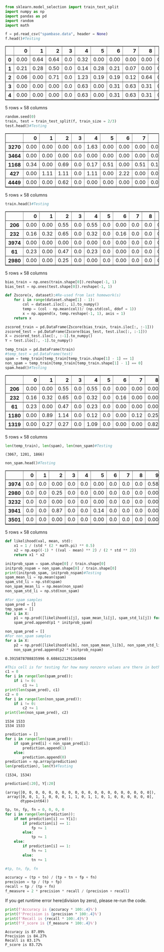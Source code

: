 ```python
from sklearn.model_selection import train_test_split
import numpy as np
import pandas as pd
import random
import math
```


```python
f = pd.read_csv("spambase.data", header = None)
f.head()#Testing
```




<div>
<style scoped>
    .dataframe tbody tr th:only-of-type {
        vertical-align: middle;
    }

    .dataframe tbody tr th {
        vertical-align: top;
    }

    .dataframe thead th {
        text-align: right;
    }
</style>
<table border="1" class="dataframe">
  <thead>
    <tr style="text-align: right;">
      <th></th>
      <th>0</th>
      <th>1</th>
      <th>2</th>
      <th>3</th>
      <th>4</th>
      <th>5</th>
      <th>6</th>
      <th>7</th>
      <th>8</th>
      <th>9</th>
      <th>...</th>
      <th>48</th>
      <th>49</th>
      <th>50</th>
      <th>51</th>
      <th>52</th>
      <th>53</th>
      <th>54</th>
      <th>55</th>
      <th>56</th>
      <th>57</th>
    </tr>
  </thead>
  <tbody>
    <tr>
      <th>0</th>
      <td>0.00</td>
      <td>0.64</td>
      <td>0.64</td>
      <td>0.0</td>
      <td>0.32</td>
      <td>0.00</td>
      <td>0.00</td>
      <td>0.00</td>
      <td>0.00</td>
      <td>0.00</td>
      <td>...</td>
      <td>0.00</td>
      <td>0.000</td>
      <td>0.0</td>
      <td>0.778</td>
      <td>0.000</td>
      <td>0.000</td>
      <td>3.756</td>
      <td>61</td>
      <td>278</td>
      <td>1</td>
    </tr>
    <tr>
      <th>1</th>
      <td>0.21</td>
      <td>0.28</td>
      <td>0.50</td>
      <td>0.0</td>
      <td>0.14</td>
      <td>0.28</td>
      <td>0.21</td>
      <td>0.07</td>
      <td>0.00</td>
      <td>0.94</td>
      <td>...</td>
      <td>0.00</td>
      <td>0.132</td>
      <td>0.0</td>
      <td>0.372</td>
      <td>0.180</td>
      <td>0.048</td>
      <td>5.114</td>
      <td>101</td>
      <td>1028</td>
      <td>1</td>
    </tr>
    <tr>
      <th>2</th>
      <td>0.06</td>
      <td>0.00</td>
      <td>0.71</td>
      <td>0.0</td>
      <td>1.23</td>
      <td>0.19</td>
      <td>0.19</td>
      <td>0.12</td>
      <td>0.64</td>
      <td>0.25</td>
      <td>...</td>
      <td>0.01</td>
      <td>0.143</td>
      <td>0.0</td>
      <td>0.276</td>
      <td>0.184</td>
      <td>0.010</td>
      <td>9.821</td>
      <td>485</td>
      <td>2259</td>
      <td>1</td>
    </tr>
    <tr>
      <th>3</th>
      <td>0.00</td>
      <td>0.00</td>
      <td>0.00</td>
      <td>0.0</td>
      <td>0.63</td>
      <td>0.00</td>
      <td>0.31</td>
      <td>0.63</td>
      <td>0.31</td>
      <td>0.63</td>
      <td>...</td>
      <td>0.00</td>
      <td>0.137</td>
      <td>0.0</td>
      <td>0.137</td>
      <td>0.000</td>
      <td>0.000</td>
      <td>3.537</td>
      <td>40</td>
      <td>191</td>
      <td>1</td>
    </tr>
    <tr>
      <th>4</th>
      <td>0.00</td>
      <td>0.00</td>
      <td>0.00</td>
      <td>0.0</td>
      <td>0.63</td>
      <td>0.00</td>
      <td>0.31</td>
      <td>0.63</td>
      <td>0.31</td>
      <td>0.63</td>
      <td>...</td>
      <td>0.00</td>
      <td>0.135</td>
      <td>0.0</td>
      <td>0.135</td>
      <td>0.000</td>
      <td>0.000</td>
      <td>3.537</td>
      <td>40</td>
      <td>191</td>
      <td>1</td>
    </tr>
  </tbody>
</table>
<p>5 rows × 58 columns</p>
</div>




```python
random.seed(0)
train, test = train_test_split(f, train_size = 2/3)
test.head()#Testing
```




<div>
<style scoped>
    .dataframe tbody tr th:only-of-type {
        vertical-align: middle;
    }

    .dataframe tbody tr th {
        vertical-align: top;
    }

    .dataframe thead th {
        text-align: right;
    }
</style>
<table border="1" class="dataframe">
  <thead>
    <tr style="text-align: right;">
      <th></th>
      <th>0</th>
      <th>1</th>
      <th>2</th>
      <th>3</th>
      <th>4</th>
      <th>5</th>
      <th>6</th>
      <th>7</th>
      <th>8</th>
      <th>9</th>
      <th>...</th>
      <th>48</th>
      <th>49</th>
      <th>50</th>
      <th>51</th>
      <th>52</th>
      <th>53</th>
      <th>54</th>
      <th>55</th>
      <th>56</th>
      <th>57</th>
    </tr>
  </thead>
  <tbody>
    <tr>
      <th>3270</th>
      <td>0.00</td>
      <td>0.00</td>
      <td>0.00</td>
      <td>0.0</td>
      <td>1.63</td>
      <td>0.00</td>
      <td>0.00</td>
      <td>0.00</td>
      <td>0.00</td>
      <td>0.00</td>
      <td>...</td>
      <td>0.0</td>
      <td>0.000</td>
      <td>0.0</td>
      <td>0.000</td>
      <td>0.000</td>
      <td>0.0</td>
      <td>1.769</td>
      <td>5</td>
      <td>46</td>
      <td>0</td>
    </tr>
    <tr>
      <th>3464</th>
      <td>0.00</td>
      <td>0.00</td>
      <td>0.00</td>
      <td>0.0</td>
      <td>0.00</td>
      <td>0.00</td>
      <td>0.00</td>
      <td>0.00</td>
      <td>0.00</td>
      <td>0.00</td>
      <td>...</td>
      <td>0.0</td>
      <td>0.188</td>
      <td>0.0</td>
      <td>0.000</td>
      <td>0.000</td>
      <td>0.0</td>
      <td>3.900</td>
      <td>13</td>
      <td>78</td>
      <td>0</td>
    </tr>
    <tr>
      <th>1168</th>
      <td>0.34</td>
      <td>0.00</td>
      <td>0.69</td>
      <td>0.0</td>
      <td>0.17</td>
      <td>0.51</td>
      <td>0.00</td>
      <td>0.51</td>
      <td>0.17</td>
      <td>0.17</td>
      <td>...</td>
      <td>0.0</td>
      <td>0.170</td>
      <td>0.0</td>
      <td>1.275</td>
      <td>0.141</td>
      <td>0.0</td>
      <td>5.598</td>
      <td>78</td>
      <td>711</td>
      <td>1</td>
    </tr>
    <tr>
      <th>427</th>
      <td>0.00</td>
      <td>1.11</td>
      <td>1.11</td>
      <td>0.0</td>
      <td>1.11</td>
      <td>0.00</td>
      <td>2.22</td>
      <td>0.00</td>
      <td>0.00</td>
      <td>0.00</td>
      <td>...</td>
      <td>0.0</td>
      <td>0.000</td>
      <td>0.0</td>
      <td>0.146</td>
      <td>0.000</td>
      <td>0.0</td>
      <td>2.058</td>
      <td>5</td>
      <td>35</td>
      <td>1</td>
    </tr>
    <tr>
      <th>4449</th>
      <td>0.00</td>
      <td>0.00</td>
      <td>0.62</td>
      <td>0.0</td>
      <td>0.00</td>
      <td>0.00</td>
      <td>0.00</td>
      <td>0.00</td>
      <td>0.00</td>
      <td>0.00</td>
      <td>...</td>
      <td>0.0</td>
      <td>0.112</td>
      <td>0.0</td>
      <td>0.225</td>
      <td>0.000</td>
      <td>0.0</td>
      <td>1.866</td>
      <td>4</td>
      <td>28</td>
      <td>0</td>
    </tr>
  </tbody>
</table>
<p>5 rows × 58 columns</p>
</div>




```python
train.head()#Testing
```




<div>
<style scoped>
    .dataframe tbody tr th:only-of-type {
        vertical-align: middle;
    }

    .dataframe tbody tr th {
        vertical-align: top;
    }

    .dataframe thead th {
        text-align: right;
    }
</style>
<table border="1" class="dataframe">
  <thead>
    <tr style="text-align: right;">
      <th></th>
      <th>0</th>
      <th>1</th>
      <th>2</th>
      <th>3</th>
      <th>4</th>
      <th>5</th>
      <th>6</th>
      <th>7</th>
      <th>8</th>
      <th>9</th>
      <th>...</th>
      <th>48</th>
      <th>49</th>
      <th>50</th>
      <th>51</th>
      <th>52</th>
      <th>53</th>
      <th>54</th>
      <th>55</th>
      <th>56</th>
      <th>57</th>
    </tr>
  </thead>
  <tbody>
    <tr>
      <th>206</th>
      <td>0.00</td>
      <td>0.00</td>
      <td>0.55</td>
      <td>0.0</td>
      <td>0.55</td>
      <td>0.0</td>
      <td>0.00</td>
      <td>0.0</td>
      <td>0.0</td>
      <td>0.55</td>
      <td>...</td>
      <td>0.000</td>
      <td>0.099</td>
      <td>0.0</td>
      <td>0.893</td>
      <td>0.00</td>
      <td>0.00</td>
      <td>2.122</td>
      <td>16</td>
      <td>121</td>
      <td>1</td>
    </tr>
    <tr>
      <th>232</th>
      <td>0.16</td>
      <td>0.32</td>
      <td>0.65</td>
      <td>0.0</td>
      <td>0.32</td>
      <td>0.0</td>
      <td>0.16</td>
      <td>0.0</td>
      <td>0.0</td>
      <td>0.49</td>
      <td>...</td>
      <td>0.000</td>
      <td>0.000</td>
      <td>0.0</td>
      <td>0.773</td>
      <td>0.08</td>
      <td>0.08</td>
      <td>6.586</td>
      <td>132</td>
      <td>955</td>
      <td>1</td>
    </tr>
    <tr>
      <th>3974</th>
      <td>0.00</td>
      <td>0.00</td>
      <td>0.00</td>
      <td>0.0</td>
      <td>0.00</td>
      <td>0.0</td>
      <td>0.00</td>
      <td>0.0</td>
      <td>0.0</td>
      <td>0.58</td>
      <td>...</td>
      <td>0.000</td>
      <td>0.817</td>
      <td>0.0</td>
      <td>0.000</td>
      <td>0.00</td>
      <td>0.00</td>
      <td>1.640</td>
      <td>5</td>
      <td>146</td>
      <td>0</td>
    </tr>
    <tr>
      <th>61</th>
      <td>0.23</td>
      <td>0.00</td>
      <td>0.47</td>
      <td>0.0</td>
      <td>0.23</td>
      <td>0.0</td>
      <td>0.00</td>
      <td>0.0</td>
      <td>0.0</td>
      <td>0.00</td>
      <td>...</td>
      <td>0.043</td>
      <td>0.043</td>
      <td>0.0</td>
      <td>0.175</td>
      <td>0.00</td>
      <td>0.00</td>
      <td>1.294</td>
      <td>11</td>
      <td>66</td>
      <td>1</td>
    </tr>
    <tr>
      <th>2980</th>
      <td>0.00</td>
      <td>0.00</td>
      <td>0.25</td>
      <td>0.0</td>
      <td>0.00</td>
      <td>0.0</td>
      <td>0.00</td>
      <td>0.0</td>
      <td>0.0</td>
      <td>0.00</td>
      <td>...</td>
      <td>0.000</td>
      <td>0.111</td>
      <td>0.0</td>
      <td>0.000</td>
      <td>0.00</td>
      <td>0.00</td>
      <td>4.446</td>
      <td>29</td>
      <td>209</td>
      <td>0</td>
    </tr>
  </tbody>
</table>
<p>5 rows × 58 columns</p>
</div>




```python
bias_train = np.ones(train.shape[0]).reshape(-1, 1)
bias_test = np.ones(test.shape[0]).reshape(-1, 1)
```


```python
def Zscore(x, dataset):#Re-used from last homework(s)
    for i in range(dataset.shape[1] - 1):
        col = dataset.iloc[:, i].to_numpy()
        temp = (col - np.mean(col))/ (np.std(col, ddof = 1))
        x = np.append(x, temp.reshape(-1, 1), axis = 1)
    return x
```


```python
zscored_train = pd.DataFrame(Zscore(bias_train, train.iloc[:, :-1]))
zscored_test = pd.DataFrame(Zscore(bias_test, test.iloc[:, :-1]))
X = zscored_test.iloc[:, :-1].to_numpy()
Y = test.iloc[:, -1].to_numpy()
```


```python
temp_train = pd.DataFrame(train)
#temp_test = pd.DataFrame(test)
spam = temp_train[temp_train[temp_train.shape[1] - 1] == 1]
non_spam = temp_train[temp_train[temp_train.shape[1] - 1] == 0]
spam.head()#Testing
```




<div>
<style scoped>
    .dataframe tbody tr th:only-of-type {
        vertical-align: middle;
    }

    .dataframe tbody tr th {
        vertical-align: top;
    }

    .dataframe thead th {
        text-align: right;
    }
</style>
<table border="1" class="dataframe">
  <thead>
    <tr style="text-align: right;">
      <th></th>
      <th>0</th>
      <th>1</th>
      <th>2</th>
      <th>3</th>
      <th>4</th>
      <th>5</th>
      <th>6</th>
      <th>7</th>
      <th>8</th>
      <th>9</th>
      <th>...</th>
      <th>48</th>
      <th>49</th>
      <th>50</th>
      <th>51</th>
      <th>52</th>
      <th>53</th>
      <th>54</th>
      <th>55</th>
      <th>56</th>
      <th>57</th>
    </tr>
  </thead>
  <tbody>
    <tr>
      <th>206</th>
      <td>0.00</td>
      <td>0.00</td>
      <td>0.55</td>
      <td>0.0</td>
      <td>0.55</td>
      <td>0.0</td>
      <td>0.00</td>
      <td>0.00</td>
      <td>0.00</td>
      <td>0.55</td>
      <td>...</td>
      <td>0.000</td>
      <td>0.099</td>
      <td>0.0</td>
      <td>0.893</td>
      <td>0.000</td>
      <td>0.00</td>
      <td>2.122</td>
      <td>16</td>
      <td>121</td>
      <td>1</td>
    </tr>
    <tr>
      <th>232</th>
      <td>0.16</td>
      <td>0.32</td>
      <td>0.65</td>
      <td>0.0</td>
      <td>0.32</td>
      <td>0.0</td>
      <td>0.16</td>
      <td>0.00</td>
      <td>0.00</td>
      <td>0.49</td>
      <td>...</td>
      <td>0.000</td>
      <td>0.000</td>
      <td>0.0</td>
      <td>0.773</td>
      <td>0.080</td>
      <td>0.08</td>
      <td>6.586</td>
      <td>132</td>
      <td>955</td>
      <td>1</td>
    </tr>
    <tr>
      <th>61</th>
      <td>0.23</td>
      <td>0.00</td>
      <td>0.47</td>
      <td>0.0</td>
      <td>0.23</td>
      <td>0.0</td>
      <td>0.00</td>
      <td>0.00</td>
      <td>0.00</td>
      <td>0.00</td>
      <td>...</td>
      <td>0.043</td>
      <td>0.043</td>
      <td>0.0</td>
      <td>0.175</td>
      <td>0.000</td>
      <td>0.00</td>
      <td>1.294</td>
      <td>11</td>
      <td>66</td>
      <td>1</td>
    </tr>
    <tr>
      <th>1180</th>
      <td>0.00</td>
      <td>0.89</td>
      <td>1.14</td>
      <td>0.0</td>
      <td>0.12</td>
      <td>0.0</td>
      <td>0.00</td>
      <td>0.12</td>
      <td>0.25</td>
      <td>0.12</td>
      <td>...</td>
      <td>0.000</td>
      <td>0.165</td>
      <td>0.0</td>
      <td>0.371</td>
      <td>0.061</td>
      <td>0.00</td>
      <td>2.878</td>
      <td>84</td>
      <td>475</td>
      <td>1</td>
    </tr>
    <tr>
      <th>1319</th>
      <td>0.00</td>
      <td>0.27</td>
      <td>0.27</td>
      <td>0.0</td>
      <td>1.09</td>
      <td>0.0</td>
      <td>0.00</td>
      <td>0.00</td>
      <td>0.82</td>
      <td>0.54</td>
      <td>...</td>
      <td>0.000</td>
      <td>0.000</td>
      <td>0.0</td>
      <td>0.085</td>
      <td>0.128</td>
      <td>0.00</td>
      <td>2.484</td>
      <td>20</td>
      <td>164</td>
      <td>1</td>
    </tr>
  </tbody>
</table>
<p>5 rows × 58 columns</p>
</div>




```python
len(temp_train), len(spam), len(non_spam)#Testing
```




    (3067, 1201, 1866)




```python
non_spam.head()#Testing
```




<div>
<style scoped>
    .dataframe tbody tr th:only-of-type {
        vertical-align: middle;
    }

    .dataframe tbody tr th {
        vertical-align: top;
    }

    .dataframe thead th {
        text-align: right;
    }
</style>
<table border="1" class="dataframe">
  <thead>
    <tr style="text-align: right;">
      <th></th>
      <th>0</th>
      <th>1</th>
      <th>2</th>
      <th>3</th>
      <th>4</th>
      <th>5</th>
      <th>6</th>
      <th>7</th>
      <th>8</th>
      <th>9</th>
      <th>...</th>
      <th>48</th>
      <th>49</th>
      <th>50</th>
      <th>51</th>
      <th>52</th>
      <th>53</th>
      <th>54</th>
      <th>55</th>
      <th>56</th>
      <th>57</th>
    </tr>
  </thead>
  <tbody>
    <tr>
      <th>3974</th>
      <td>0.0</td>
      <td>0.0</td>
      <td>0.00</td>
      <td>0.0</td>
      <td>0.0</td>
      <td>0.00</td>
      <td>0.0</td>
      <td>0.0</td>
      <td>0.0</td>
      <td>0.58</td>
      <td>...</td>
      <td>0.000</td>
      <td>0.817</td>
      <td>0.000</td>
      <td>0.0</td>
      <td>0.0</td>
      <td>0.0</td>
      <td>1.640</td>
      <td>5</td>
      <td>146</td>
      <td>0</td>
    </tr>
    <tr>
      <th>2980</th>
      <td>0.0</td>
      <td>0.0</td>
      <td>0.25</td>
      <td>0.0</td>
      <td>0.0</td>
      <td>0.00</td>
      <td>0.0</td>
      <td>0.0</td>
      <td>0.0</td>
      <td>0.00</td>
      <td>...</td>
      <td>0.000</td>
      <td>0.111</td>
      <td>0.000</td>
      <td>0.0</td>
      <td>0.0</td>
      <td>0.0</td>
      <td>4.446</td>
      <td>29</td>
      <td>209</td>
      <td>0</td>
    </tr>
    <tr>
      <th>3232</th>
      <td>0.0</td>
      <td>0.0</td>
      <td>0.00</td>
      <td>0.0</td>
      <td>0.0</td>
      <td>0.00</td>
      <td>0.0</td>
      <td>0.0</td>
      <td>0.0</td>
      <td>0.00</td>
      <td>...</td>
      <td>0.000</td>
      <td>0.299</td>
      <td>0.000</td>
      <td>0.0</td>
      <td>0.0</td>
      <td>0.0</td>
      <td>2.236</td>
      <td>13</td>
      <td>85</td>
      <td>0</td>
    </tr>
    <tr>
      <th>3941</th>
      <td>0.0</td>
      <td>0.0</td>
      <td>0.87</td>
      <td>0.0</td>
      <td>0.0</td>
      <td>0.14</td>
      <td>0.0</td>
      <td>0.0</td>
      <td>0.0</td>
      <td>0.00</td>
      <td>...</td>
      <td>0.019</td>
      <td>0.019</td>
      <td>0.019</td>
      <td>0.0</td>
      <td>0.0</td>
      <td>0.0</td>
      <td>2.174</td>
      <td>35</td>
      <td>461</td>
      <td>0</td>
    </tr>
    <tr>
      <th>3501</th>
      <td>0.0</td>
      <td>0.0</td>
      <td>0.00</td>
      <td>0.0</td>
      <td>0.0</td>
      <td>0.00</td>
      <td>0.0</td>
      <td>0.0</td>
      <td>0.0</td>
      <td>0.00</td>
      <td>...</td>
      <td>0.000</td>
      <td>0.570</td>
      <td>0.000</td>
      <td>0.0</td>
      <td>0.0</td>
      <td>0.0</td>
      <td>2.312</td>
      <td>11</td>
      <td>37</td>
      <td>0</td>
    </tr>
  </tbody>
</table>
<p>5 rows × 58 columns</p>
</div>




```python
def likelihood(val, mean, std):
    x1 = 1 / (std * (2 * math.pi) ** 0.5)
    x2 = np.exp((-1) * ((val - mean) ** 2) / (2 * std ** 2))
    return x1 * x2
```


```python
initprob_spam = spam.shape[0] / train.shape[0]
initprob_nspam = non_spam.shape[0] / train.shape[0]
print(initprob_spam, initprob_nspam)#Testing
spam_mean_li = np.mean(spam)
spam_std_li = np.std(spam)
non_spam_mean_li = np.mean(non_spam)
non_spam_std_li = np.std(non_spam)

#For spam samples
spam_pred = []
tmp_spam = []
for i in X:
    p1 = np.prod([likelihood(i[j], spam_mean_li[j], spam_std_li[j]) for j in range(len(i))])
    spam_pred.append(p1 * initprob_spam)

non_spam_pred = []
#For non_spam samples
for a in X:
    p2 = np.prod([likelihood(a[b], non_spam_mean_li[b], non_spam_std_li[b]) for b in range(len(a))])
    non_spam_pred.append(p2 * initprob_nspam)
```

    0.3915878708835996 0.6084121291164004
    


```python
#This cell is for testing for how many nonzero values are there in both the lists
c1 = 0
for i in range(len(spam_pred)):
    if i != 0:
        c1 += 1
print(len(spam_pred), c1)
c2 = 0
for i in range(len(non_spam_pred)):
    if i != 0:
        c2 += 1
print(len(non_spam_pred), c2)
```

    1534 1533
    1534 1533
    


```python
prediction = []
for i in range(len(spam_pred)):
    if spam_pred[i] < non_spam_pred[i]:
        prediction.append(1)
    else:
        prediction.append(0)
prediction = np.array(prediction)
len(prediction), len(Y)#Testing
```




    (1534, 1534)




```python
prediction[:20], Y[:20]
```




    (array([0, 0, 0, 0, 0, 0, 0, 0, 0, 0, 0, 0, 0, 0, 0, 0, 0, 0, 0, 0]),
     array([0, 0, 1, 1, 0, 0, 0, 1, 1, 0, 1, 1, 0, 1, 0, 0, 0, 0, 0, 0],
           dtype=int64))




```python
tp, tn, fp, fn = 0, 0, 0, 0
for i in range(len(prediction)):
    if not prediction[i] == Y[i]:
        if prediction[i] == 1:
            fp += 1
        else:
            tp += 1
    else:
        if prediction[i] == 1:
            fn += 1
        else:
            tn += 1

#tp, tn, fp, fn
```


```python
accuracy = (tp + tn) / (tp + tn + fp + fn)
precision = tp / (tp + fp)
recall = tp / (tp + fn)
f_measure = 2 * precision * recall / (precision + recall)
```

If you get runtime error here(division by zero), please re-run the code.


```python
print(f'Accuracy is {accuracy * 100:.4}%')
print(f'Precision is {precision * 100:.4}%')
print(f'Recall is {recall * 100:.4}%')
print(f'F_score is {f_measure * 100:.4}%')
```

    Accuracy is 87.09%
    Precision is 84.27%
    Recall is 83.17%
    F_score is 83.72%
    
